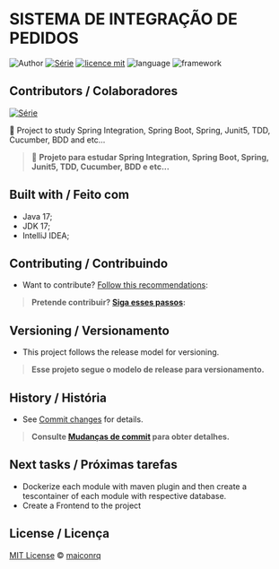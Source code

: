 # SISTEMA DE INTEGRAÇÃO DE PEDIDOS

![Author](https://img.shields.io/badge/author-maiconrq-AD1256?style=flat-square)
[![Série](https://img.shields.io/badge/Study-CRUD-blue)](https://github.com/lramon2001/PrimeiroProjetoJava)
[![licence mit](https://img.shields.io/badge/License-MIT-white.svg)](https://github.com/lramon2001/PrimeiroProjetoJava/blob/master/LICENSE)
![language](https://img.shields.io/badge/Languaqe-java-green)
![framework](https://img.shields.io/badge/Framework-spring-spring)
## Contributors / Colaboradores
[![Série](https://img.shields.io/badge/Contributor-Maicon-green)](https://github.com/Maiconrq)

:rocket: Project to study Spring Integration, Spring Boot, Spring, Junit5, TDD, Cucumber, BDD and etc...

> :rocket: **Projeto para estudar Spring Integration, Spring Boot, Spring, Junit5, TDD, Cucumber, BDD e etc...**
## Built with / Feito com
- Java 17;
- JDK 17;
- IntelliJ IDEA;

## Contributing / Contribuindo

- Want to contribute? [Follow this recommendations](./CONTRIBUTING.md):

> **Pretende contribuir? [Siga esses passos](./CONTRIBUTING.md):**


## Versioning / Versionamento
- This project follows the release model for versioning.


> **Esse projeto segue o modelo de release para versionamento.**

## History / História
- See [Commit changes](https://github.com/maiconrq/sistema-integracao-pedidos/commits/view) for details.

> **Consulte [Mudanças de commit](https://github.com/maiconrq/sistema-integracao-pedidos/commits/view) para obter detalhes.**

## Next tasks / Próximas tarefas
- Dockerize each module with maven plugin and then create a tescontainer of each module with respective database.
- Create a Frontend to the project

## License / Licença
[MIT License](https://github.com/maiconrq/sistema-integracao-pedidos/blob/view/LICENSE) © [maiconrq](https://github.com/maiconrq)
